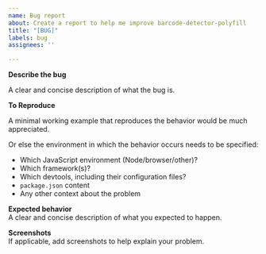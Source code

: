 ```yaml
---
name: Bug report
about: Create a report to help me improve barcode-detector-polyfill
title: "[BUG]"
labels: bug
assignees: ''

---
```


**Describe the bug**

A clear and concise description of what the bug is.

**To Reproduce**

A minimal working example that reproduces the behavior would be much appreciated.

Or else the environment in which the behavior occurs needs to be specified:
 - Which JavaScript environment (Node/browser/other)?
 - Which framework(s)?
 - Which devtools, including their configuration files?
 - `package.json` content
 - Any other context about the problem

**Expected behavior**  
A clear and concise description of what you expected to happen.

**Screenshots**  
If applicable, add screenshots to help explain your problem.
